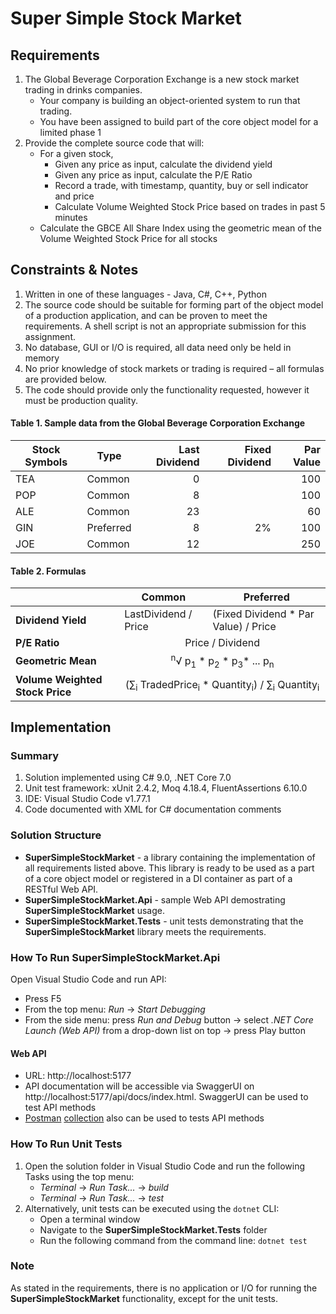 # Super Simple Stock Market
## Requirements
1. The Global Beverage Corporation Exchange is a new stock market trading in drinks companies.
   * Your company is building an object-oriented system to run that trading.
   * You have been assigned to build part of the core object model for a limited phase 1
2. Provide the complete source code that will:
   * For a given stock,
     * Given any price as input, calculate the dividend yield
     * Given any price as input,  calculate the P/E Ratio
     * Record a trade, with timestamp, quantity, buy or sell indicator and price
     * Calculate Volume Weighted Stock Price based on trades in past 5 minutes
   * Calculate the GBCE All Share Index using the geometric mean of the Volume Weighted Stock Price for all stocks
## Constraints & Notes
1. Written in one of these languages - Java, C#, C++, Python
2. The source code should be suitable for forming part of the object model of a production application, and can be proven to meet the requirements. A shell script is not an appropriate submission for this assignment.
3. No database, GUI or I/O is required, all data need only be held in memory
4. No prior knowledge of stock markets or trading is required – all formulas are provided below.
5. The code should provide only the functionality requested, however it must be production quality.
#### Table 1. Sample data from the Global Beverage Corporation Exchange

| Stock Symbols | Type      | Last Dividend | Fixed Dividend | Par Value |
| ------------- | --------- | -------------:| --------------:| ---------:|
| TEA           | Common    | 0             |                | 100       |
| POP           | Common    | 8             |                | 100       |
| ALE           | Common    | 23            |                | 60        |
| GIN           | Preferred | 8             | 2%             | 100       |
| JOE           | Common    | 12            |                | 250       |
#### Table 2. Formulas
<table>
  <thead>
    <tr>
      <th>&nbsp;</th>
      <th>Common</th>
      <th>Preferred</th>
    </tr>
  </thead>
  <tbody>
    <tr>
      <td><strong>Dividend Yield</strong></td>
      <td>LastDividend / Price</td>
      <td>(Fixed Dividend * Par Value) / Price</td>
    </tr>
    <tr>
      <td><strong>P/E Ratio</strong></td>
      <td colspan="2" align="center">Price / Dividend</td>
    </tr>
    <tr>
      <td><strong>Geometric Mean</strong></td>
      <td colspan="2" align="center"><sup>n</sup>&radic; p<sub>1</sub> * p<sub>2</sub> * p<sub>3</sub>* ... p<sub>n</sub></td>
    </tr>
    <tr>
      <td><strong>Volume Weighted Stock Price</strong></td>
      <td colspan="2" align="center">(&sum;<sub>i</sub> TradedPrice<sub>i</sub> * Quantity<sub>i</sub>) / &sum;<sub>i</sub> Quantity<sub>i</sub></td>
    </tr>
  </tbody>
</table>

## Implementation
### Summary
1. Solution implemented using C# 9.0, .NET Core 7.0
2. Unit test framework: xUnit 2.4.2, Moq 4.18.4, FluentAssertions 6.10.0
3. IDE: Visual Studio Code v1.77.1
4. Code documented with XML for C# documentation comments
### Solution Structure
- __SuperSimpleStockMarket__ - a library containing the implementation of all requirements listed above. This library is ready to be used as a part of a core object model or registered in a DI container as part of a RESTful Web API.
- __SuperSimpleStockMarket.Api__ - sample Web API demostrating __SuperSimpleStockMarket__ usage.
- __SuperSimpleStockMarket.Tests__ - unit tests demonstrating that the __SuperSimpleStockMarket__ library meets the requirements.
### How To Run SuperSimpleStockMarket.Api
Open Visual Studio Code and run API:
   - Press F5
   - From the top menu: _Run_ -> _Start Debugging_
   - From the side menu: press _Run and Debug_ button -> select _.NET Core Launch (Web API)_ from a drop-down list on top -> press Play button

#### Web API
- URL: http://localhost:5177
- API documentation will be accessible via SwaggerUI on http://localhost:5177/api/docs/index.html. SwaggerUI can be used to test API methods
- [Postman](https://www.postman.com/) [collection](https://github.com/AndreyWeber/SuperSimpleStockMarket/blob/develop/SuperSimpleStockMarket.postman_collection.json) also can be used to tests API methods
### How To Run Unit Tests
1. Open the solution folder in Visual Studio Code and run the following Tasks using the top menu:
   - _Terminal_ -> _Run Task..._ -> _build_
   - _Terminal_ -> _Run Task..._ -> _test_
2. Alternatively, unit tests can be executed using the `dotnet` CLI:
   - Open a terminal window
   - Navigate to the __SuperSimpleStockMarket.Tests__ folder
   - Run the following command from the command line: `dotnet test`
### Note
As stated in the requirements, there is no application or I/O for running the __SuperSimpleStockMarket__ functionality, except for the unit tests.